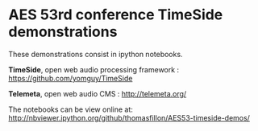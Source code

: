 AES 53rd conference TimeSide demonstrations
===========================================

These demonstrations consist in ipython notebooks.

**TimeSide**, open web audio processing framework : https://github.com/yomguy/TimeSide

**Telemeta**, open web audio CMS : http://telemeta.org/

The notebooks can be view online at:
http://nbviewer.ipython.org/github/thomasfillon/AES53-timeside-demos/